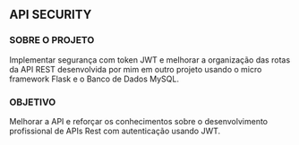 ## API SECURITY

### SOBRE O PROJETO

Implementar segurança com token JWT e melhorar a organização das rotas da API REST desenvolvida por mim em outro projeto usando o micro framework Flask e o Banco de Dados MySQL.

### OBJETIVO

Melhorar a API e reforçar os conhecimentos sobre o desenvolvimento profissional de APIs Rest com autenticação usando JWT.
